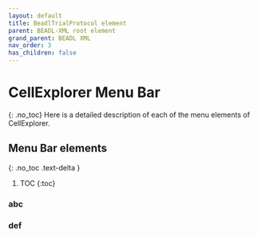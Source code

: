```yaml
---
layout: default
title: BeadlTrialProtocol element
parent: BEADL-XML root element
grand_parent: BEADL XML
nav_order: 3
has_children: false
---
```

# CellExplorer Menu Bar
{: .no_toc}
Here is a detailed description of each of the menu elements of CellExplorer. 

## Menu Bar elements
{: .no_toc .text-delta }

1. TOC
{:toc}

### abc

### def
